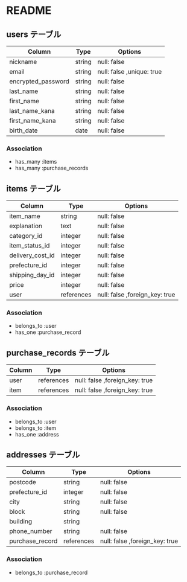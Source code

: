 # README
## users テーブル

|Column             |Type   |Options                  |
|-------------------|-------|-------------------------|
|nickname           |string |null: false              |
|email              |string |null: false ,unique: true|
|encrypted_password |string |null: false              |
|last_name          |string |null: false              |
|first_name         |string |null: false              |
|last_name_kana     |string |null: false              |
|first_name_kana    |string |null: false              |
|birth_date         |date   |null: false              |


### Association
- has_many :items
- has_many :purchase_records



## items テーブル

|Column             |Type       |Options                        |
|-------------------|-----------|-------------------------------|
|item_name          |string     |null: false                    |
|explanation        |text       |null: false                    |
|category_id        |integer    |null: false                    |
|item_status_id     |integer    |null: false                    |
|delivery_cost_id   |integer    |null: false                    |
|prefecture_id      |integer    |null: false                    |
|shipping_day_id    |integer    |null: false                    |
|price              |integer    |null: false                    |
|user               |references |null: false ,foreign_key: true |  #出品者

### Association
- belongs_to :user
- has_one :purchase_record



## purchase_records テーブル

|Column             |Type       |Options                        |
|-------------------|-----------|-------------------------------|
|user               |references |null: false ,foreign_key: true |  #購入者
|item               |references |null: false ,foreign_key: true |


### Association
- belongs_to :user
- belongs_to :item
- has_one :address



## addresses テーブル

|Column             |Type       |Options                        |
|-------------------|-----------|-------------------------------|
|postcode           |string     |null: false                    |
|prefecture_id      |integer    |null: false                    |
|city               |string     |null: false                    |
|block              |string     |null: false                    |
|building           |string     |                               |
|phone_number       |string     |null: false                    |
|purchase_record    |references |null: false ,foreign_key: true |




### Association
- belongs_to :purchase_record


